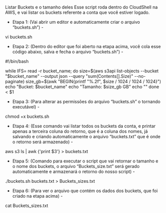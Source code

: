 Listar Buckets e o tamanho deles
Esse script roda dentro do CloudShell na AWS, e vai listar os buckets referente a conta que você estiver logado.

- Etapa 1: (Vai abrir um editor e automaticamente criar o arquivo “buckets.sh”) -

vi buckets.sh 
- Etapa 2: (Dentro do editor que foi aberto na etapa acima, você cola esse código abaixo, salva e fecha o arquivo “buckets.sh”) -

#!/bin/bash

while IFS= read -r bucket_name; do
    size=$(aws s3api list-objects --bucket "$bucket_name" --output json --query "sum(Contents[].Size)" --no-paginate)
    size_gb=$(awk "BEGIN{printf \"%.2f\", $size / 1024 / 1024 / 1024}")
    echo "Bucket: $bucket_name"
    echo "Tamanho: $size_gb GB"
    echo ""
done < $1
- Etapa 3: (Para alterar as permissões do arquivo “buckets.sh” o tornando executável) -

chmod +x buckets.sh
- Etapa 4: (Esse comando vai listar todos os buckets da conta, e printar apenas a terceira coluna do retorno, que é a coluna dos nomes, já salvando e criando automaticamente o arquivo “buckets.txt” que é onde o retorno será armazenado) -

aws s3 ls | awk {'print $3'} > buckets.txt
- Etapa 5: (Comando para executar o script que vai retornar o tamanho e o nome dos buckets, o arquivo “Buckets_size.txt” será gerado automaticamente e armazenará o retorno do nosso script) -

./buckets.sh buckets.txt > Buckets_sizes.txt
- Etapa 6: (Para ver o arquivo que contém os dados dos buckets, que foi criado na etapa acima) -

cat Buckets_sizes.txt
